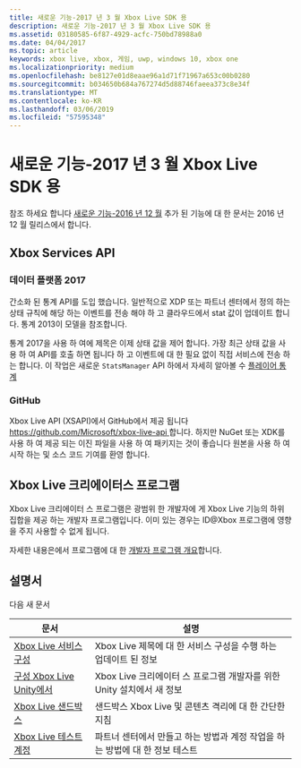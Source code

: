```yaml
---
title: 새로운 기능-2017 년 3 월 Xbox Live SDK 용
description: 새로운 기능-2017 년 3 월 Xbox Live SDK 용
ms.assetid: 03180585-6f87-4929-acfc-750bd78988a0
ms.date: 04/04/2017
ms.topic: article
keywords: xbox live, xbox, 게임, uwp, windows 10, xbox one
ms.localizationpriority: medium
ms.openlocfilehash: be8127e01d8eaae96a1d71f71967a653c00b0280
ms.sourcegitcommit: b034650b684a767274d5d88746faeea373c8e34f
ms.translationtype: MT
ms.contentlocale: ko-KR
ms.lasthandoff: 03/06/2019
ms.locfileid: "57595348"
---
```

# <a name="whats-new-for-the-xbox-live-sdk---march-2017"></a>새로운 기능-2017 년 3 월 Xbox Live SDK 용

참조 하세요 합니다 [새로운 기능-2016 년 12 월](1612-whats-new.md) 추가 된 기능에 대 한 문서는 2016 년 12 월 릴리스에서 합니다.

## <a name="xbox-services-api"></a>Xbox Services API

### <a name="data-platform-2017"></a>데이터 플랫폼 2017

간소화 된 통계 API를 도입 했습니다.  일반적으로 XDP 또는 파트너 센터에서 정의 하는 상태 규칙에 해당 하는 이벤트를 전송 해야 하 고 클라우드에서 stat 값이 업데이트 합니다.  통계 2013이 모델을 참조합니다.

통계 2017을 사용 하 여에 제목은 이제 상태 값을 제어 합니다.  가장 최근 상태 값을 사용 하 여 API를 호출 하면 됩니다 하 고 이벤트에 대 한 필요 없이 직접 서비스에 전송 하는 합니다.  이 작업은 새로운 `StatsManager` API 하에서 자세히 알아볼 수 [플레이어 통계](../leaderboards-and-stats-2017/player-stats.md)

### <a name="github"></a>GitHub

Xbox Live API (XSAPI)에서 GitHub에서 제공 됩니다 [ https://github.com/Microsoft/xbox-live-api ](https://github.com/Microsoft/xbox-live-api)합니다.  하지만 NuGet 또는 XDK를 사용 하 여 제공 되는 이진 파일을 사용 하 여 패키지는 것이 좋습니다 원본을 사용 하 여 시작 하는 및 소스 코드 기여를 환영 합니다.  

## <a name="xbox-live-creators-program"></a>Xbox Live 크리에이터스 프로그램

Xbox Live 크리에이터 스 프로그램은 광범위 한 개발자에 게 Xbox Live 기능의 하위 집합을 제공 하는 개발자 프로그램입니다.  이미 있는 경우는 ID@Xbox 프로그램에 영향을 주지 사용할 수 없게 됩니다.

자세한 내용은에서 프로그램에 대 한 [개발자 프로그램 개요](../developer-program-overview.md)합니다.

## <a name="documentation"></a>설명서

다음 새 문서

| 문서 | 설명 |
|---------|-------------|
|[Xbox Live 서비스 구성](../xbox-live-service-configuration.md) | Xbox Live 제목에 대 한 서비스 구성을 수행 하는 업데이트 된 정보
| [구성 Xbox Live Unity에서](../get-started-with-creators/configure-xbox-live-in-unity.md) | Xbox Live 크리에이터 스 프로그램 개발자를 위한 Unity 설치에서 새 정보 |
| [Xbox Live 샌드박스](../xbox-live-sandboxes.md) | 샌드박스 Xbox Live 및 콘텐츠 격리에 대 한 간단한 지침 |
| [Xbox Live 테스트 계정](../xbox-live-test-accounts.md) | 파트너 센터에서 만들고 하는 방법과 계정 작업을 하는 방법에 대 한 정보 테스트 |
